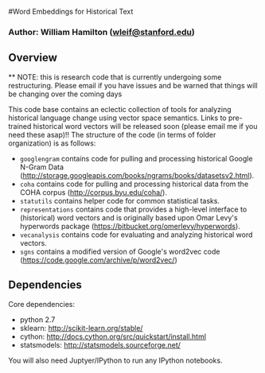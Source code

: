 #Word Embeddings for Historical Text

### Author: William Hamilton (wleif@stanford.edu)

## Overview 

** NOTE: this is research code that is currently undergoing some restructuring. Please email if you have issues and be warned that things will be changing over the coming days

This code base contains an eclectic collection of tools for analyzing historical language change using vector space semantics.
Links to pre-trained historical word vectors will be released soon (please email me if you need these asap)!!
The structure of the code (in terms of folder organization) is as follows:

* `googlengram` contains code for pulling and processing historical Google N-Gram Data (http://storage.googleapis.com/books/ngrams/books/datasetsv2.html).
* `coha` contains code for pulling and processing historical data from the COHA corpus (http://corpus.byu.edu/coha/).
* `statutils` contains helper code for common statistical tasks.
* `representations` contains code that provides a high-level interface to (historical) word vectors and is originally based upon Omar Levy's hyperwords package (https://bitbucket.org/omerlevy/hyperwords).
* `vecanalysis` contains code for evaluating and analyzing historical word vectors.
* `sgns` contains a modified version of Google's word2vec code (https://code.google.com/archive/p/word2vec/)

<!--- * `notebooks` contains notebooks useful for replicating my published results-->

<!--- *See REPLICATION.md for detailed instructions on how to replicate specific published/submitted results.-->

## Dependencies

Core dependencies:
  * python 2.7
  * sklearn: http://scikit-learn.org/stable/
  * cython: http://docs.cython.org/src/quickstart/install.html
  * statsmodels: http://statsmodels.sourceforge.net/

You will also need Juptyer/IPython to run any IPython notebooks.
